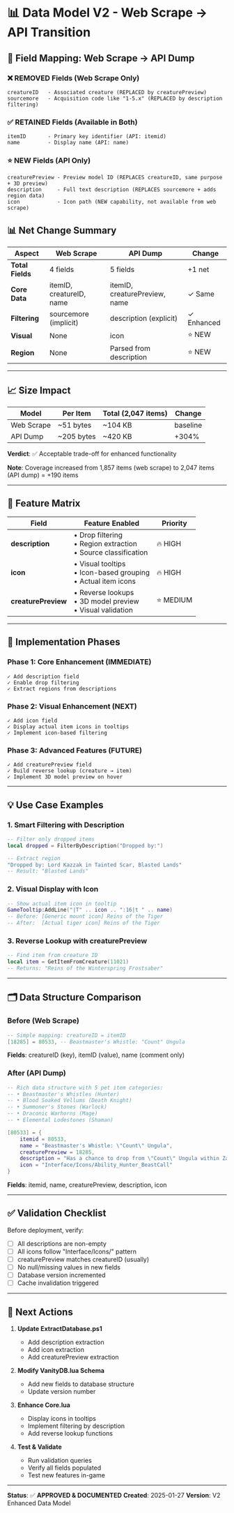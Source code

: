 # 📊 Data Model V2 - Web Scrape → API Transition

## 🔄 Field Mapping: Web Scrape → API Dump

### ❌ REMOVED Fields (Web Scrape Only)
```
creatureID   - Associated creature (REPLACED by creaturePreview)
sourcemore   - Acquisition code like "1-5.x" (REPLACED by description filtering)
```

### ✅ RETAINED Fields (Available in Both)
```
itemID       - Primary key identifier (API: itemid)
name         - Display name (API: name)
```

### ⭐ NEW Fields (API Only)
```
creaturePreview - Preview model ID (REPLACES creatureID, same purpose + 3D preview)
description     - Full text description (REPLACES sourcemore + adds region data)
icon            - Icon path (NEW capability, not available from web scrape)
```

## 📊 Net Change Summary

| Aspect | Web Scrape | API Dump | Change |
|--------|------------|----------|--------|
| **Total Fields** | 4 fields | 5 fields | +1 net |
| **Core Data** | itemID, creatureID, name | itemID, creaturePreview, name | ✓ Same |
| **Filtering** | sourcemore (implicit) | description (explicit) | ✓ Enhanced |
| **Visual** | None | icon | ⭐ NEW |
| **Region** | None | Parsed from description | ⭐ NEW |

---

## 📈 Size Impact

| Model | Per Item | Total (2,047 items) | Change |
|-------|----------|---------------------|--------|
| Web Scrape | ~51 bytes | ~104 KB | baseline |
| API Dump | ~205 bytes | ~420 KB | +304% |

**Verdict**: ✅ Acceptable trade-off for enhanced functionality

**Note**: Coverage increased from 1,857 items (web scrape) to 2,047 items (API dump) = +190 items

---

## 🎨 Feature Matrix

| Field | Feature Enabled | Priority |
|-------|----------------|----------|
| **description** | • Drop filtering<br>• Region extraction<br>• Source classification | 🔥 HIGH |
| **icon** | • Visual tooltips<br>• Icon-based grouping<br>• Actual item icons | 🔥 HIGH |
| **creaturePreview** | • Reverse lookups<br>• 3D model preview<br>• Visual validation | ⭐ MEDIUM |

---

## 🔄 Implementation Phases

### Phase 1: Core Enhancement (IMMEDIATE)
```
✓ Add description field
✓ Enable drop filtering
✓ Extract regions from descriptions
```

### Phase 2: Visual Enhancement (NEXT)
```
✓ Add icon field
✓ Display actual item icons in tooltips
✓ Implement icon-based filtering
```

### Phase 3: Advanced Features (FUTURE)
```
✓ Add creaturePreview field
✓ Build reverse lookup (creature → item)
✓ Implement 3D model preview on hover
```

---

## 💡 Use Case Examples

### 1. Smart Filtering with Description
```lua
-- Filter only dropped items
local dropped = FilterByDescription("Dropped by:")

-- Extract region
"Dropped by: Lord Kazzak in Tainted Scar, Blasted Lands"
-- Result: "Blasted Lands"
```

### 2. Visual Display with Icon
```lua
-- Show actual item icon in tooltip
GameTooltip:AddLine("|T" .. icon .. ":16|t " .. name)
-- Before: [Generic mount icon] Reins of the Tiger
-- After:  [Actual tiger icon] Reins of the Tiger
```

### 3. Reverse Lookup with creaturePreview
```lua
-- Find item from creature ID
local item = GetItemFromCreature(11021)
-- Returns: "Reins of the Winterspring Frostsaber"
```

---

## 🗂️ Data Structure Comparison

### Before (Web Scrape)
```lua
-- Simple mapping: creatureID = itemID
[18285] = 80533, -- Beastmaster's Whistle: "Count" Ungula
```

**Fields**: creatureID (key), itemID (value), name (comment only)

### After (API Dump)
```lua
-- Rich data structure with 5 pet item categories:
-- • Beastmaster's Whistles (Hunter)
-- • Blood Soaked Vellums (Death Knight)
-- • Summoner's Stones (Warlock)
-- • Draconic Warhorns (Mage)
-- • Elemental Lodestones (Shaman)

[80533] = {
    itemid = 80533,
    name = "Beastmaster's Whistle: \"Count\" Ungula",
    creaturePreview = 18285,
    description = "Has a chance to drop from \"Count\" Ungula within Zangarmarsh",
    icon = "Interface/Icons/Ability_Hunter_BeastCall"
}
```

**Fields**: itemid, name, creaturePreview, description, icon

---

## ✅ Validation Checklist

Before deployment, verify:

- [ ] All descriptions are non-empty
- [ ] All icons follow "Interface/Icons/" pattern
- [ ] creaturePreview matches creatureID (usually)
- [ ] No null/missing values in new fields
- [ ] Database version incremented
- [ ] Cache invalidation triggered

---

## 🚀 Next Actions

1. **Update ExtractDatabase.ps1**
   - Add description extraction
   - Add icon extraction
   - Add creaturePreview extraction

2. **Modify VanityDB.lua Schema**
   - Add new fields to database structure
   - Update version number

3. **Enhance Core.lua**
   - Display icons in tooltips
   - Implement filtering by description
   - Add reverse lookup functions

4. **Test & Validate**
   - Run validation queries
   - Verify all fields populated
   - Test new features in-game

---

**Status**: ✅ **APPROVED & DOCUMENTED**
**Created**: 2025-01-27
**Version**: V2 Enhanced Data Model
